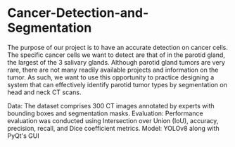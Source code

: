 # Cancer-Detection-and-Segmentation
The purpose of our project is to have an accurate detection on cancer cells. The specific cancer cells we want to detect are that of in the parotid gland, the largest of the 3 salivary glands. Although parotid gland tumors are very rare, there are not many readily available projects and information on the tumor. As such, we want to use this opportunity to practice designing a system that can effectively identify parotid tumor types by segmentation on head and neck CT scans.

Data: The dataset comprises 300 CT images annotated by experts with bounding boxes and segmentation masks.
Evaluation: Performance evaluation was conducted using Intersection over Union (IoU), accuracy, precision, recall, and Dice coefficient metrics.
Model: YOLOv8 along with PyQt's GUI
